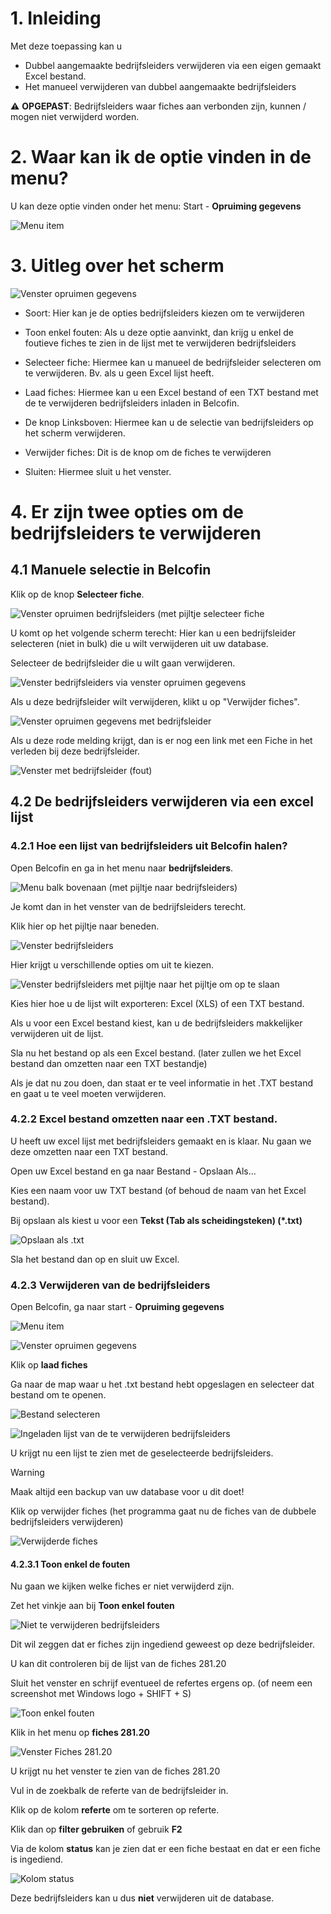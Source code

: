 # 1. Inleiding

Met deze toepassing kan u

- Dubbel aangemaakte bedrijfsleiders verwijderen via een eigen gemaakt Excel bestand.
- Het manueel verwijderen van dubbel aangemaakte bedrijfsleiders

⚠ **OPGEPAST**:
Bedrijfsleiders waar fiches aan verbonden zijn, kunnen / mogen niet verwijderd worden.

# 2. Waar kan ik de optie vinden in de menu?
U kan deze optie vinden onder het menu: Start - **Opruiming gegevens**

![Menu item](NL/10.png)

# 3. Uitleg over het scherm

![Venster opruimen gegevens](NL/20.png)

* Soort: Hier kan je de opties bedrijfsleiders kiezen om te verwijderen

* Toon enkel fouten: Als u deze optie aanvinkt, dan krijg u enkel de foutieve fiches te zien in de lijst met te verwijderen bedrijfsleiders

* Selecteer fiche: Hiermee kan u manueel de bedrijfsleider selecteren om te verwijderen. Bv. als u geen Excel lijst heeft.

* Laad fiches: Hiermee kan u een Excel bestand of een TXT bestand met de te verwijderen bedrijfsleiders inladen in Belcofin.

* De knop Linksboven: Hiermee kan u de selectie van bedrijfsleiders op het scherm verwijderen.

* Verwijder fiches: Dit is de knop om de fiches te verwijderen

* Sluiten: Hiermee sluit u het venster.

# 4. Er zijn twee opties om de bedrijfsleiders te verwijderen

## 4.1 Manuele selectie in Belcofin

Klik op de knop **Selecteer fiche**.

![Venster opruimen bedrijfsleiders (met pijltje selecteer fiche](NL/30.png)

U komt op het volgende scherm terecht: Hier kan u een bedrijfsleider selecteren (niet in bulk) die u wilt verwijderen uit uw database.

Selecteer de bedrijfsleider die u wilt gaan verwijderen.

![Venster bedrijfsleiders via venster opruimen gegevens](NL/40.png)

Als u deze bedrijfsleider wilt verwijderen, klikt u op "Verwijder fiches".

![Venster opruimen gegevens met bedrijfsleider](NL/50.png)

Als u deze rode melding krijgt, dan is er nog een link met een Fiche in het verleden bij deze bedrijfsleider.

![Venster met bedrijfsleider (fout)](NL/60.png)

## 4.2 De bedrijfsleiders verwijderen via een excel lijst 

### 4.2.1 Hoe een lijst van bedrijfsleiders uit Belcofin halen?

Open Belcofin en ga in het menu naar **bedrijfsleiders**.

![Menu balk bovenaan (met pijltje naar bedrijfsleiders)](NL/70.png)

Je komt dan in het venster van de bedrijfsleiders terecht.

Klik hier op het pijltje naar beneden.

![Venster bedrijfsleiders](NL/80.png)

Hier krijgt u verschillende opties om uit te kiezen.

![Venster bedrijfsleiders met pijltje naar het pijltje om op te slaan](NL/90.png)

Kies hier hoe u de lijst wilt exporteren: Excel (XLS) of een TXT bestand.

Als u voor een Excel bestand kiest, kan u de bedrijfsleiders makkelijker verwijderen uit de lijst.

Sla nu het bestand op als een Excel bestand.
(later zullen we het Excel bestand dan omzetten naar een TXT bestandje)

Als je dat nu zou doen, dan staat er te veel informatie in het .TXT bestand en gaat u te veel moeten verwijderen.

### 4.2.2 Excel bestand omzetten naar een .TXT bestand.

U heeft uw excel lijst met bedrijfsleiders gemaakt en is klaar. Nu gaan we deze omzetten naar een TXT bestand.

Open uw Excel bestand en ga naar Bestand - Opslaan Als...

Kies een naam voor uw TXT bestand (of behoud de naam van het Excel bestand).

Bij opslaan als kiest u voor een **Tekst (Tab als scheidingsteken) (*.txt)**

![Opslaan als .txt](NL/110.png)

Sla het bestand dan op en sluit uw Excel.

### 4.2.3 Verwijderen van de bedrijfsleiders

Open Belcofin, ga naar start - **Opruiming gegevens**

![Menu item](NL/10.png)

![Venster opruimen gegevens](NL/20.png)

Klik op **laad fiches**

Ga naar de map waar u het .txt bestand hebt opgeslagen en selecteer dat bestand om te openen.

![Bestand selecteren](NL/120.png)

![Ingeladen lijst van de te verwijderen bedrijfsleiders](NL/130.png)

U krijgt nu een lijst te zien met de geselecteerde bedrijfsleiders.

> [!WARNING]
> Maak altijd een backup van uw database voor u dit doet!

Klik op verwijder fiches (het programma gaat nu de fiches van de dubbele bedrijfsleiders verwijderen)

![Verwijderde fiches](NL/140.png)

#### 4.2.3.1 Toon enkel de fouten

Nu gaan we kijken welke fiches er niet verwijderd zijn.

Zet het vinkje aan bij **Toon enkel fouten**

![Niet te verwijderen bedrijfsleiders](NL/150.png)

Dit wil zeggen dat er fiches zijn ingediend geweest op deze bedrijfsleider.

U kan dit controleren bij de lijst van de fiches 281.20

Sluit het venster en schrijf eventueel de refertes ergens op.
(of neem een screenshot met Windows logo + SHIFT + S)

![Toon enkel fouten](NL/160.png)

Klik in het menu op **fiches 281.20**

![Venster Fiches 281.20](NL/170.png)

U krijgt nu het venster te zien van de fiches 281.20

Vul in de zoekbalk de referte van de bedrijfsleider in.

Klik op de kolom **referte** om te sorteren op referte.

Klik dan op **filter gebruiken** of gebruik **F2**

Via de kolom **status** kan je zien dat er een fiche bestaat en dat er een fiche is ingediend.

![Kolom status](NL/190.png)

Deze bedrijfsleiders kan u dus **niet** verwijderen uit de database.

